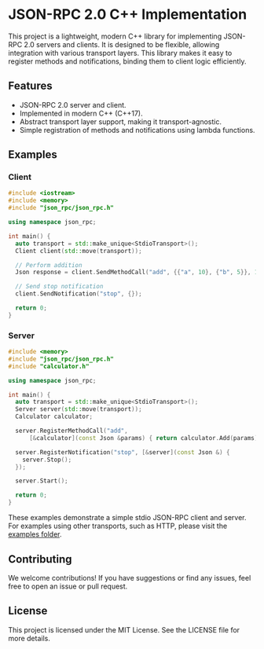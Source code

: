 # JSON-RPC 2.0 C++ Implementation

This project is a lightweight, modern C++ library for implementing JSON-RPC 2.0 servers and clients. It is designed to be flexible, allowing integration with various transport layers. This library makes it easy to register methods and notifications, binding them to client logic efficiently.

## Features

- JSON-RPC 2.0 server and client.
- Implemented in modern C++ (C++17).
- Abstract transport layer support, making it transport-agnostic.
- Simple registration of methods and notifications using lambda functions.

## Examples

### Client

```cpp
#include <iostream>
#include <memory>
#include "json_rpc/json_rpc.h"

using namespace json_rpc;

int main() {
  auto transport = std::make_unique<StdioTransport>();
  Client client(std::move(transport));

  // Perform addition
  Json response = client.SendMethodCall("add", {{"a", 10}, {"b", 5}}, 1);

  // Send stop notification
  client.SendNotification("stop", {});

  return 0;
}
```

### Server

```cpp
#include <memory>
#include "json_rpc/json_rpc.h"
#include "calculator.h"

using namespace json_rpc;

int main() {
  auto transport = std::make_unique<StdioTransport>();
  Server server(std::move(transport));
  Calculator calculator;

  server.RegisterMethodCall("add",
      [&calculator](const Json &params) { return calculator.Add(params); });

  server.RegisterNotification("stop", [&server](const Json &) {
    server.Stop();
  });

  server.Start();

  return 0;
}
```

These examples demonstrate a simple stdio JSON-RPC client and server. For examples using other transports, such as HTTP, please visit the [examples folder](https://github.com/hankhsu1996/json-rpc-2.0/tree/main/examples).

## Contributing

We welcome contributions! If you have suggestions or find any issues, feel free to open an issue or pull request.

## License

This project is licensed under the MIT License. See the LICENSE file for more details.
